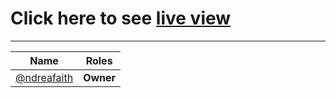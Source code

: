 # Click here to see [live view](https://andreafaith.github.io/)
________________________________________________________________________________________

Name  | Roles
------------ | -------------
[@ndreafaith](https://github.com/andreafaith) | **Owner**
